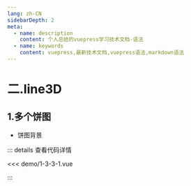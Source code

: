 ```yaml
---
lang: zh-CN
sidebarDepth: 2
meta:
  - name: description
    content: 个人总结的vuepress学习技术文档-语法
  - name: keywords
    content: vuepress,最新技术文档,vuepress语法,markdown语法
---
```


# 二.line3D

## 1.多个饼图

- 饼图背景

  <Container url="https://zhoubichuan.com/resume/?type=echarts&name=1-3-3-1.vue" />

::: details 查看代码详情

<<< demo/1-3-3-1.vue

:::